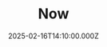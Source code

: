 ---
title: "Now"
Description: "What Hemath is doing now?"
date: '2025-02-16T14:10:00.000Z'
layout: "now"
type: "page"
---